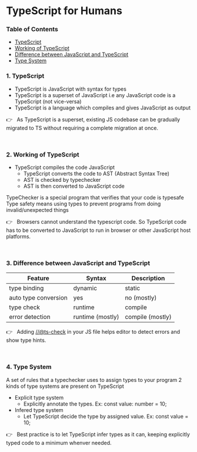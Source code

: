 # TypeScript for Humans

### Table of Contents

* [TypeScript](#1-TypeScript)
* [Working of TypeScript](#2-Working-of-TypeScript)
* [Difference between JavaScript and TypeScript](#3-Difference-between-JavaScript-and-TypeScript)
* [Type System](#4-Type-System)


### 1. TypeScript

- TypeScript is JavaScript with syntax for types
- TypeScript is a superset of JavaScript i.e any JavaScript code is a TypeScript (not vice-versa)
- TypeScript is a language which compiles and gives JavaScript as output

👉&nbsp;&nbsp;&nbsp;As TypeScript is a superset, existing JS codebase can be gradually migrated to TS without requiring a complete migration at once.

<br>

### 2. Working of TypeScript

- TypeScript compiles the code JavaScript
  - TypeScript converts the code to AST (Abstract Syntax Tree)
  - AST is checked by typechecker
  - AST is then converted to JavaScript code

TypeChecker is a special program that verifies that your code is typesafe
Type safety means using types to prevent programs from doing invalid/unexpected things

👉&nbsp;&nbsp;&nbsp;Browsers cannot understand the typescript code. So TypeScript code has to be converted to JavaScript to run in browser or other JavaScript host platforms.

<br>

### 3. Difference between JavaScript and TypeScript

| Feature               | Syntax            | Description        |
| --------------------- | ----------------- | ------------------ |
| type binding          | dynamic           | static             |
| auto type conversion  | yes               | no (mostly)        |
| type check            | runtime           | compile            |
| error detection       | runtime (mostly)  | compile (mostly)   |

👉&nbsp;&nbsp;&nbsp;Adding [//@ts-check](https://www.typescriptlang.org/docs/handbook/intro-to-js-ts.html) in your JS file helps editor to detect errors and show type hints.

<br>

### 4. Type System

A set of rules that a typechecker uses to assign types to your program
2 kinds of type systems are present on TypeScript
- Explicit type system
  - Explicitly annotate the types. Ex: const value: number = 10;
- Infered type system
  - Let TypeScript decide the type by assigned value. Ex: const value = 10;

👉&nbsp;&nbsp;&nbsp;Best practice is to let TypeScript infer types as it can, keeping explicitly typed code to a minimum whenver needed.

<br>
